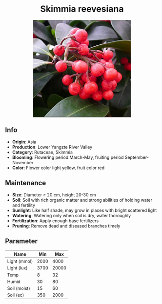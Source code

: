 <h1 align='center'>Skimmia reevesiana</h1>
<p align="center">
    <img 
        align='center'
        width='320'
        src="../images/skimmia reevesiana.png" 
        alt='Skimmia reevesiana' />
</p>

## Info

 - **Origin**: Asia
 - **Production**: Lower Yangzte River Valley
 - **Category**: Rutaceae, Skimmia
 - **Blooming**: Flowering period March-May, fruiting period September-November
 - **Color**: Flower color light yellow, fruit color red

## Maintenance

 - **Size**: Diameter ≥ 20 cm, height 20-30 cm
 - **Soil**: Soil with rich organic matter and strong abilities of holding water and fertility
 - **Sunlight**: Like half shade, may grow in places with bright scattered light
 - **Watering**: Watering only when soil is dry, water thoroughly
 - **Fertilization**: Apply enough base fertilizers
 - **Pruning**: Remove dead and diseased branches timely

## Parameter

| Name         | Min  | Max   |
|--------------|------|-------|
| Light (mmol) | 2000 | 4000  |
| Light (lux)  | 3700 | 20000 |
| Temp         | 8    | 32    |
| Humid        | 30   | 80    |
| Soil (moist) | 15   | 60    |
| Soil (ec)    | 350  | 2000  |